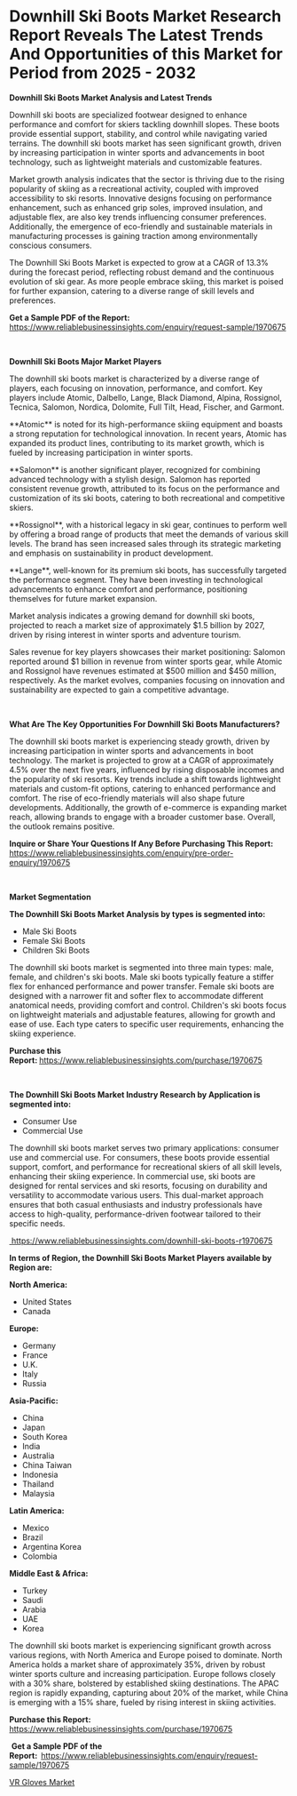 <p><h1>Downhill Ski Boots Market Research Report Reveals The Latest Trends And Opportunities of this Market for Period from 2025 - 2032</h1></p><p><strong>Downhill Ski Boots Market Analysis and Latest Trends</strong></p>
<p><p>Downhill ski boots are specialized footwear designed to enhance performance and comfort for skiers tackling downhill slopes. These boots provide essential support, stability, and control while navigating varied terrains. The downhill ski boots market has seen significant growth, driven by increasing participation in winter sports and advancements in boot technology, such as lightweight materials and customizable features. </p><p>Market growth analysis indicates that the sector is thriving due to the rising popularity of skiing as a recreational activity, coupled with improved accessibility to ski resorts. Innovative designs focusing on performance enhancement, such as enhanced grip soles, improved insulation, and adjustable flex, are also key trends influencing consumer preferences. Additionally, the emergence of eco-friendly and sustainable materials in manufacturing processes is gaining traction among environmentally conscious consumers. </p><p>The Downhill Ski Boots Market is expected to grow at a CAGR of 13.3% during the forecast period, reflecting robust demand and the continuous evolution of ski gear. As more people embrace skiing, this market is poised for further expansion, catering to a diverse range of skill levels and preferences.</p></p>
<p><strong>Get a Sample PDF of the Report:&nbsp;</strong> <a href="https://www.reliablebusinessinsights.com/enquiry/request-sample/1970675?utm_campaign=2121&utm_medium=2&utm_source=Github&utm_content=ia&utm_term=06022025&utm_id=downhill-ski-boots">https://www.reliablebusinessinsights.com/enquiry/request-sample/1970675</a></p>
<p>&nbsp;</p>
<p><strong>Downhill Ski Boots Major Market Players</strong></p>
<p><p>The downhill ski boots market is characterized by a diverse range of players, each focusing on innovation, performance, and comfort. Key players include Atomic, Dalbello, Lange, Black Diamond, Alpina, Rossignol, Tecnica, Salomon, Nordica, Dolomite, Full Tilt, Head, Fischer, and Garmont.</p><p>**Atomic** is noted for its high-performance skiing equipment and boasts a strong reputation for technological innovation. In recent years, Atomic has expanded its product lines, contributing to its market growth, which is fueled by increasing participation in winter sports. </p><p>**Salomon** is another significant player, recognized for combining advanced technology with a stylish design. Salomon has reported consistent revenue growth, attributed to its focus on the performance and customization of its ski boots, catering to both recreational and competitive skiers.</p><p>**Rossignol**, with a historical legacy in ski gear, continues to perform well by offering a broad range of products that meet the demands of various skill levels. The brand has seen increased sales through its strategic marketing and emphasis on sustainability in product development.</p><p>**Lange**, well-known for its premium ski boots, has successfully targeted the performance segment. They have been investing in technological advancements to enhance comfort and performance, positioning themselves for future market expansion.</p><p>Market analysis indicates a growing demand for downhill ski boots, projected to reach a market size of approximately $1.5 billion by 2027, driven by rising interest in winter sports and adventure tourism.</p><p>Sales revenue for key players showcases their market positioning: Salomon reported around $1 billion in revenue from winter sports gear, while Atomic and Rossignol have revenues estimated at $500 million and $450 million, respectively. As the market evolves, companies focusing on innovation and sustainability are expected to gain a competitive advantage.</p></p>
<p>&nbsp;</p>
<p><strong>What Are The Key Opportunities For Downhill Ski Boots Manufacturers?</strong></p>
<p><p>The downhill ski boots market is experiencing steady growth, driven by increasing participation in winter sports and advancements in boot technology. The market is projected to grow at a CAGR of approximately 4.5% over the next five years, influenced by rising disposable incomes and the popularity of ski resorts. Key trends include a shift towards lightweight materials and custom-fit options, catering to enhanced performance and comfort. The rise of eco-friendly materials will also shape future developments. Additionally, the growth of e-commerce is expanding market reach, allowing brands to engage with a broader customer base. Overall, the outlook remains positive.</p></p>
<p><strong>Inquire or Share Your Questions If Any Before Purchasing This Report:</strong> <a href="https://www.reliablebusinessinsights.com/enquiry/pre-order-enquiry/1970675?utm_campaign=2121&utm_medium=2&utm_source=Github&utm_content=ia&utm_term=06022025&utm_id=downhill-ski-boots">https://www.reliablebusinessinsights.com/enquiry/pre-order-enquiry/1970675</a></p>
<p>&nbsp;</p>
<p><strong>Market Segmentation</strong></p>
<p><strong>The Downhill Ski Boots Market Analysis by types is segmented into:</strong></p>
<p><ul><li>Male Ski Boots</li><li>Female Ski Boots</li><li>Children Ski Boots</li></ul></p>
<p><p>The downhill ski boots market is segmented into three main types: male, female, and children's ski boots. Male ski boots typically feature a stiffer flex for enhanced performance and power transfer. Female ski boots are designed with a narrower fit and softer flex to accommodate different anatomical needs, providing comfort and control. Children's ski boots focus on lightweight materials and adjustable features, allowing for growth and ease of use. Each type caters to specific user requirements, enhancing the skiing experience.</p></p>
<p><strong>Purchase this Report:&nbsp;</strong><a href="https://www.reliablebusinessinsights.com/purchase/1970675?utm_campaign=2121&utm_medium=2&utm_source=Github&utm_content=ia&utm_term=06022025&utm_id=downhill-ski-boots">https://www.reliablebusinessinsights.com/purchase/1970675</a></p>
<p>&nbsp;</p>
<p><strong>The Downhill Ski Boots Market Industry Research by Application is segmented into:</strong></p>
<p><ul><li>Consumer Use</li><li>Commercial Use</li></ul></p>
<p><p>The downhill ski boots market serves two primary applications: consumer use and commercial use. For consumers, these boots provide essential support, comfort, and performance for recreational skiers of all skill levels, enhancing their skiing experience. In commercial use, ski boots are designed for rental services and ski resorts, focusing on durability and versatility to accommodate various users. This dual-market approach ensures that both casual enthusiasts and industry professionals have access to high-quality, performance-driven footwear tailored to their specific needs.</p></p>
<p><a href="https://www.reliablebusinessinsights.com/downhill-ski-boots-r1970675?utm_campaign=2121&utm_medium=2&utm_source=Github&utm_content=ia&utm_term=06022025&utm_id=downhill-ski-boots">&nbsp;https://www.reliablebusinessinsights.com/downhill-ski-boots-r1970675</a></p>
<p><strong>In terms of Region, the Downhill Ski Boots Market Players available by Region are:</strong></p>
<p>
    <p> <strong> North America: </strong>
        <ul>
            <li>United States</li>
            <li>Canada</li>
        </ul>
        </p> 
    <p> <strong> Europe: </strong>
        <ul>
            <li>Germany</li>
            <li>France</li>
            <li>U.K.</li>
            <li>Italy</li>
            <li>Russia</li>
        </ul>
        </p> 
    <p> <strong> Asia-Pacific: </strong>
        <ul>
            <li>China</li>
            <li>Japan</li>
            <li>South Korea</li>
            <li>India</li>
            <li>Australia</li>
            <li>China Taiwan</li>
            <li>Indonesia</li>
            <li>Thailand</li>
            <li>Malaysia</li>
        </ul>
        </p> 
    <p> <strong> Latin America: </strong>
        <ul>
            <li>Mexico</li>
            <li>Brazil</li>
            <li>Argentina Korea</li>
            <li>Colombia</li>
        </ul>
        </p> 
    <p> <strong> Middle East & Africa: </strong>
        <ul>
            <li>Turkey</li>
            <li>Saudi</li>
            <li>Arabia</li>
            <li>UAE</li>
            <li>Korea</li>
        </ul>
    </p>
    </p>
<p><p>The downhill ski boots market is experiencing significant growth across various regions, with North America and Europe poised to dominate. North America holds a market share of approximately 35%, driven by robust winter sports culture and increasing participation. Europe follows closely with a 30% share, bolstered by established skiing destinations. The APAC region is rapidly expanding, capturing about 20% of the market, while China is emerging with a 15% share, fueled by rising interest in skiing activities.</p></p>
<p><strong>Purchase this Report: </strong><a href="https://www.reliablebusinessinsights.com/purchase/1970675?utm_campaign=2121&utm_medium=2&utm_source=Github&utm_content=ia&utm_term=06022025&utm_id=downhill-ski-boots">https://www.reliablebusinessinsights.com/purchase/1970675</a></p>
<p>&nbsp;<strong>Get a Sample PDF of the Report:&nbsp;&nbsp;</strong><a href="https://www.reliablebusinessinsights.com/enquiry/request-sample/1970675?utm_campaign=2121&utm_medium=2&utm_source=Github&utm_content=ia&utm_term=06022025&utm_id=downhill-ski-boots">https://www.reliablebusinessinsights.com/enquiry/request-sample/1970675</a></p>
<p><strong></strong></p>
<p><p><a href="https://github.com/AshrafKhan865/Market-Research-Report-List-1/blob/main/vr-gloves-market.md?utm_campaign=2121&utm_medium=2&utm_source=Github&utm_content=ia&utm_term=06022025&utm_id=downhill-ski-boots">VR Gloves Market</a></p></p>